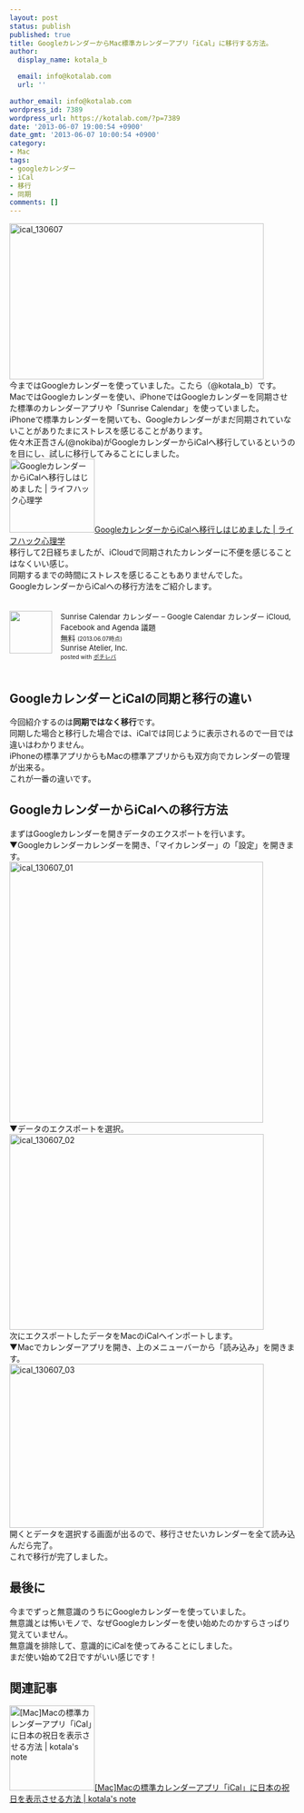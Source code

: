 ```yaml
---
layout: post
status: publish
published: true
title: GoogleカレンダーからMac標準カレンダーアプリ「iCal」に移行する方法。
author:
  display_name: kotala_b

  email: info@kotalab.com
  url: ''

author_email: info@kotalab.com
wordpress_id: 7389
wordpress_url: https://kotalab.com/?p=7389
date: '2013-06-07 19:00:54 +0900'
date_gmt: '2013-06-07 10:00:54 +0900'
category:
- Mac
tags:
- googleカレンダー
- iCal
- 移行
- 同期
comments: []
---
```

<p><img src="https://kotalab.com/wp-content/uploads/ical_130607-448x275.jpg" alt="ical_130607" width="448" height="275" class="alignnone size-large wp-image-7395" /><br />
今まではGoogleカレンダーを使っていました。こたら（@kotala_b）です。<br />
MacではGoogleカレンダーを使い、iPhoneではGoogleカレンダーを同期させた標準のカレンダーアプリや「Sunrise Calendar」を使っていました。<br />
iPhoneで標準カレンダーを開いても、Googleカレンダーがまだ同期されていないことがありたまにストレスを感じることがあります。<br />
佐々木正吾さん(@nokiba)がGoogleカレンダーからiCalへ移行しているというのを目にし、試しに移行してみることにしました。<br />
<a href="http://mindhack.sakura.ne.jp/archives/716" target="_blank"><img  class="alignleft" src="https://capture.heartrails.com/150x130?http://mindhack.sakura.ne.jp/archives/716" alt="GoogleカレンダーからiCalへ移行しはじめました | ライフハック心理学" width="150" height="130" /></a><a href="http://mindhack.sakura.ne.jp/archives/716" target="_blank">GoogleカレンダーからiCalへ移行しはじめました | ライフハック心理学</a><a href="https://b.hatena.ne.jp/entry/http://mindhack.sakura.ne.jp/archives/716" target="_blank"><img border="0" src="https://b.hatena.ne.jp/entry/image/http://mindhack.sakura.ne.jp/archives/716" alt="" /></a><br style="clear:both;" />移行して2日経ちましたが、iCloudで同期されたカレンダーに不便を感じることはなくいい感じ。<br />
同期するまでの時間にストレスを感じることもありませんでした。<br />
GoogleカレンダーからiCalへの移行方法をご紹介します。</p>
<div class="pochireba" style="text-align:left;font-size:small;padding:20px 0;/zoom: 1;overflow: hidden;"><span class="removed_link" title="click.linksynergy.com/fs-bin/click?id=d2yYUp776R4&amp;subid=&amp;offerid=94348.1&amp;type=3&amp;tmpid=3910&amp;RD_PARM1=https%253A%252F%252Fitunes.apple.com%252Fjp%252Fapp%252Fsunrise-calendar-karenda-google%252Fid599114150%253Fmt%253D8%2526uo%253D4"><img src="http://a1012.phobos.apple.com/us/r1000/076/Purple/v4/df/23/ab/df23ab7e-263d-1799-721f-6f684588eae5/mzl.wihuofom.jpg" width="75" height="75" style="float:left;margin:0 15px 0 0;" class="pochi_img" ></span>
<div class="pochi_info" style="text-align:left;/zoom: 1;overflow: hidden;">
<div class="pochi_name"><span class="removed_link" title="click.linksynergy.com/fs-bin/click?id=d2yYUp776R4&amp;subid=&amp;offerid=94348.1&amp;type=3&amp;tmpid=3910&amp;RD_PARM1=https%253A%252F%252Fitunes.apple.com%252Fjp%252Fapp%252Fsunrise-calendar-karenda-google%252Fid599114150%253Fmt%253D8%2526uo%253D4">Sunrise Calendar カレンダー &ndash; Google Calendar カレンダー iCloud, Facebook and Agenda 議題</span></div>
<div class="pochi_price" style="display:inline;">無料</div>
<div class="pochi_time" style="font-size:x-small;display:inline;">(2013.06.07時点)</div>
<div class="pochi_seller"><span class="removed_link" title="click.linksynergy.com/fs-bin/click?id=d2yYUp776R4&amp;subid=&amp;offerid=94348.1&amp;type=3&amp;tmpid=3910&amp;RD_PARM1=https%253A%252F%252Fitunes.apple.com%252Fjp%252Fartist%252Fsunrise-atelier-inc.%252Fid599114153%253Fuo%253D4">Sunrise Atelier, Inc.</span></div>
<div class="pochi_post" style="font-size:x-small;">posted with <a href="https://pochireba.com">ポチレバ</a></div>
</div>
<div class="pochireba-footer" style="clear: left"></div>
</div>
<!--more-->
<h2>GoogleカレンダーとiCalの同期と移行の違い</h2>
<p>今回紹介するのは<strong>同期ではなく移行</strong>です。<br />
同期した場合と移行した場合では、iCalでは同じように表示されるので一目では違いはわかりません。<br />
iPhoneの標準アプリからもMacの標準アプリからも双方向でカレンダーの管理が出来る。<br />
これが一番の違いです。</p>
<h2>GoogleカレンダーからiCalへの移行方法</h2>
<p>まずはGoogleカレンダーを開きデータのエクスポートを行います。<br />
▼Googleカレンダーカレンダーを開き、「マイカレンダー」の「設定」を開きます。<br />
<img src="https://kotalab.com/wp-content/uploads/ical_130607_01.jpg" alt="ical_130607_01" width="447" height="460" class="alignnone size-full wp-image-7391" /><br />
▼データのエクスポートを選択。<br />
<img src="https://kotalab.com/wp-content/uploads/ical_130607_02-448x345.jpg" alt="ical_130607_02" width="448" height="345" class="alignnone size-large wp-image-7392" /><br />
次にエクスポートしたデータをMacのiCalへインポートします。<br />
▼Macでカレンダーアプリを開き、上のメニューバーから「読み込み」を開きます。<br />
<img src="https://kotalab.com/wp-content/uploads/ical_130607_03-448x289.jpg" alt="ical_130607_03" width="448" height="289" class="alignnone size-large wp-image-7394" /><br />
開くとデータを選択する画面が出るので、移行させたいカレンダーを全て読み込んだら完了。<br />
これで移行が完了しました。</p>
<h2>最後に</h2>
<p>今までずっと無意識のうちにGoogleカレンダーを使っていました。<br />
無意識とは怖いモノで、なぜGoogleカレンダーを使い始めたのかすらさっぱり覚えていません。<br />
無意識を排除して、意識的にiCalを使ってみることにしました。<br />
まだ使い始めて2日ですがいい感じです！</p>
<h2 class="rele">関連記事</h2>
<p><a href="https://kotalab.com/ical-japanese-holiday" target="_blank"><img  class="alignleft" src="https://kotalab.com/wp-content/uploads/icalholiday_130610-448x275.jpg" alt="[Mac]Macの標準カレンダーアプリ「iCal」に日本の祝日を表示させる方法 | kotala's note" width="150" /></a><a href="https://kotalab.com/ical-japanese-holiday" target="_blank">[Mac]Macの標準カレンダーアプリ「iCal」に日本の祝日を表示させる方法 | kotala's note</a><br style="clear:both;" /></p>
